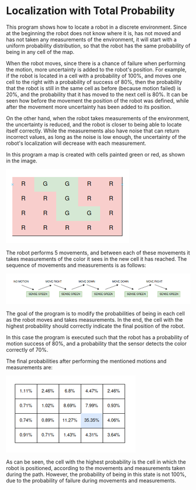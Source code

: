 # Localization with Total Probability

This program shows how to locate a robot in a discrete environment. Since at the beginning the robot does not know where 
it is, has not moved and has not taken any measurements of the environment, it will start with a uniform probability 
distribution, so that the robot has the same probability of being in any cell of the map. 

When the robot moves, since there is a chance of failure when performing the motion, more uncertainty is added to the robot's position. 
For example, if the robot is located in a cell with a probability of 100%, and moves one cell to the right with a 
probability of success of 80%, then the probability that the robot is still in the same cell as before (because motion failed) is 20%, and 
the probability that it has moved to the next cell is 80%. It can be seen how before the movement the position of 
the robot was defined, while after the movement more uncertainty has been added to its position.

On the other hand, when the robot takes measurements of the environment, the uncertainty is reduced, and the robot 
is closer to being able to locate itself correctly. While the measurements also have noise that can return incorrect 
values, as long as the noise is low enough, the uncertainty of the robot's localization will decrease with each measurement.

In this program a map is created with cells painted green or red, as shown in the image. 

![Alt text](../doc_images/localization_prob_grid.png?raw=true "Map")

The robot performs 5 movements, and between each of these movements it takes measurements of the color it sees in 
the new cell it has reached. The sequence of movements and measurements is as follows:

![Alt text](../doc_images/motion_and_sensing_localization.png?raw=true "Motions and Measurements")

The goal of the program is to modify the probabilities of being in each cell as the robot moves and takes 
measurements. In the end, the cell with the highest probability should correctly indicate the final position of the robot. 

In this case the program is executed such that the robot has a probability of motion success of 80%, and a 
probability that the sensor detects the color correctly of 70%.

The final probabilities after performing the mentioned motions and measurements are:

![Alt text](../doc_images/localization_probabilities.png?raw=true "Localization")

As can be seen, the cell with the highest probability is the cell in which the robot is positioned, according to 
the movements and measurements taken during the path. However, the probability of being in this state is not 100%, 
due to the probability of failure during movements and measurements.